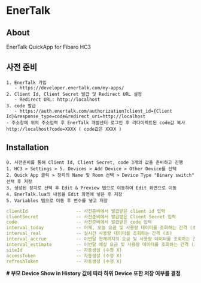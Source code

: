 # EnerTalk
## About
 EnerTalk QuickApp for Fibaro HC3

## 사전 준비
    1. EnerTalk 가입
       - https://developer.enertalk.com/my-apps/
    2. Client Id, Client Secret 발급 및 Redirect URL 설정
       - Redirect URL: http://localhost
    3. code 발급
       - https://auth.enertalk.com/authorization?client_id={Client Id}&response_type=code&redirect_uri=http://localhost
    - 주소창에 위의 주소입력 후 EnerTalk 개발센터 로그인 후 리다이렉트된 code값 복사    http://localhost?code=XXXX ( code값은 XXXX )
  
## Installation
    0. 사전준비를 통해 Client Id, Client Secret, code 3개의 값을 준비하고 진행 
    1. HC3 > Settings > 5. Devices > Add Device > Other Device를 선택
    2. Quick App 클릭 > 장치의 Name 및 Room 선택 > Device Type "Binary switch" 선택 후 저장
    3. 생성된 장치로 선택 후 Edit & Preview 탭으로 이동하여 Edit 화면으로 이동
    4. EnerTalk.lua의 내용을 Edit 화면에 넣은 후 저장
    5. Variables 탭으로 이동 후 변수를 넣고 저장
   
```yaml
clientId                  -- 사전준비에서 발급받은 client id 입력
clientSecret              -- 사전준비에서 발급받은 Client Secret 입력
code                      -- 사전준비에서 발급받은 code 입력
interval_today            -- 어제, 오늘 요금 및 사용량 데이터를 조회하는 간격 (초)
interval_real             -- 실시간 사용량 데이터를 조회하는 간격 (초)
interval_accrue           -- 이번달 현재까지의 요금 및 사용량 데이터를 조회하는 간격 (초)
interval_estimate         -- 이번달 예상 요금 및 사용량 데이터를 조회하는 간격 (초)
siteId                    -- 자동생성 (수정 X)
accessToken               -- 자동생성 (수정 X)
refreshToken              -- 자동생성 (수정 X)
```
**# 부모 Device Show in History 값에 따라 하위 Device 또한 저장 여부를 결정**